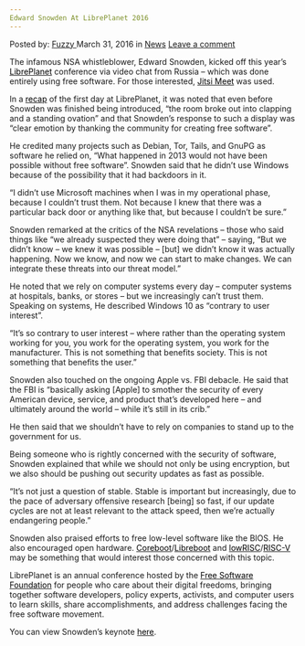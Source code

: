 ```yaml
---
Edward Snowden At LibrePlanet 2016
---
```

<article class="post-listing post-13615 post type-post status-publish format-standard hentry category-news tag-3336 tag-edward tag-libreplanet tag-snowden">
    <div class="post-inner">
    <p class="post-meta">
    <span>Posted by: <a href="https://www.deepdotweb.com/author/fuzzy/" title="">Fuzzy </a></span>
    <span>March 31, 2016</span>
    <span>in <a href="https://www.deepdotweb.com/category/news/" rel="category tag">News</a></span>
    <span><a href="https://www.deepdotweb.com/2016/03/31/edward-snowden-libreplanet-2016/#respond">Leave a comment</a></span>
    </p>
    <div class="clear"></div>
    <div class="entry">
    <p class="Standard">The infamous NSA whistleblower, Edward Snowden, kicked off this year&#8217;s <a href="https://libreplanet.org/2016/"><span style="color: windowtext; text-decoration: none; text-underline: none;">LibrePlanet</span></a> conference via video chat from Russia – which was done entirely using free software. For those interested, <a href="https://jitsi.org/Projects/JitsiMeet"><span style="color: windowtext; text-decoration: none; text-underline: none;">Jitsi Meet</span></a> was used.</p>
    <p class="Standard">In a <a href="https://www.fsf.org/blogs/community/recapping-day-zero-of-libreplanet-2016"><span style="color: windowtext; text-decoration: none; text-underline: none;">recap</span></a> of the first day at LibrePlanet, it was noted that even before Snowden was finished being introduced, “the room broke out into clapping and a standing ovation” and that Snowden&#8217;s response to such a display was “clear emotion by thanking the community for creating free software”.</p>
    <p class="Standard">He credited many projects such as Debian, Tor, Tails, and GnuPG as software he relied on, “What happened in 2013 would not have been possible without free software”. Snowden said that he didn&#8217;t use Windows because of the possibility that it had backdoors in it.</p>
    <p class="Standard">“I didn&#8217;t use Microsoft machines when I was in my operational phase, because I couldn&#8217;t trust them. Not because I knew that there was a particular back door or anything like that, but because I couldn&#8217;t be sure.”</p>
    <p class="Standard">Snowden remarked at the critics of the NSA revelations – those who said things like “we already suspected they were doing that” – saying, “But we didn&#8217;t know – we knew it was possible – [but] we didn&#8217;t know it was actually happening. Now we know, and now we can start to make changes. We can integrate these threats into our threat model.”</p>
    <p class="Standard">He noted that we rely on computer systems every day – computer systems at hospitals, banks, or stores – but we increasingly can&#8217;t trust them. Speaking on systems, He described Windows 10 as “contrary to user interest”.</p>
    <p class="Standard">“It&#8217;s so contrary to user interest – where rather than the operating system working for you, you work for the operating system, you work for the manufacturer. This is not something that benefits society. This is not something that benefits the user.”</p>
    <p class="Standard">Snowden also touched on the ongoing Apple vs. FBI debacle. He said that the FBI is “basically asking [Apple] to smother the security of every American device, service, and product that&#8217;s developed here – and ultimately around the world – while it&#8217;s still in its crib.”</p>
    <p class="Standard">He then said that we shouldn&#8217;t have to rely on companies to stand up to the government for us.</p>
    <p class="Standard">Being someone who is rightly concerned with the security of software, Snowden explained that while we should not only be using encryption, but we also should be pushing out security updates as fast as possible.</p>
    <p class="Standard">“It&#8217;s not just a question of stable. Stable is important but increasingly, due to the pace of adversary offensive research [being] so fast, if our update cycles are not at least relevant to the attack speed, then we&#8217;re actually endangering people.”</p>
    <p class="Standard">Snowden also praised efforts to free low-level software like the BIOS. He also encouraged open hardware. <a href="https://www.coreboot.org/"><span style="color: windowtext; text-decoration: none; text-underline: none;">Coreboot</span></a>/<a href="https://libreboot.org/"><span style="color: windowtext; text-decoration: none; text-underline: none;">Libreboot</span></a> and <a href="http://www.lowrisc.org/"><span style="color: windowtext; text-decoration: none; text-underline: none;">lowRISC</span></a>/<a href="http://riscv.org/"><span style="color: windowtext; text-decoration: none; text-underline: none;">RISC-V</span></a> may be something that would interest those concerned with this topic.</p>
    <p class="Standard">LibrePlanet is an annual conference hosted by the <a href="https://www.fsf.org/"><span style="color: windowtext; text-decoration: none; text-underline: none;">Free Software Foundation</span></a> for people who care about their digital freedoms, bringing together software developers, policy experts, activists, and computer users to learn skills, share accomplishments, and address challenges facing the free software movement.</p>
    <p class="Standard">You can view Snowden&#8217;s keynote <a href="https://media.libreplanet.org/u/libreplanet/m/libreplanet-2016-the-last-lighthouse/"><span style="color: windowtext; text-decoration: none; text-underline: none;">here</span></a>.</p>
    </div>
    <span style="display:none"><a href="https://www.deepdotweb.com/tag/2016/" rel="tag">2016</a> <a href="https://www.deepdotweb.com/tag/edward/" rel="tag">edward</a> <a href="https://www.deepdotweb.com/tag/libreplanet/" rel="tag">libreplanet</a> <a href="https://www.deepdotweb.com/tag/snowden/" rel="tag">snowden</a></span> <span style="display:none" class="updated">2016-03-31</span>
    <div style="display:none" class="vcard author" itemprop="author" itemscope itemtype="http://schema.org/Person"><strong class="fn" itemprop="name"><a href="https://www.deepdotweb.com/author/fuzzy/" title="Posts by Fuzzy" rel="author">Fuzzy</a></strong></div>
    </div>
</article>

